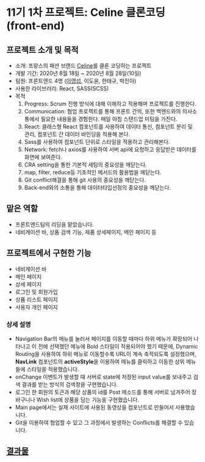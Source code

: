 # 11기 1차 프로젝트: Celine 클론코딩(front-end)

## 프로젝트 소개 및 목적

- 소개: 프랑스의 패션 브랜드 [Celine](https://www.celine.com/en-int/home)를 클론 코딩하는 프로젝트
- 개발 기간: 2020년 8월 18일 ~ 2020년 8월 28일(10일)
- 팀원: 프론트엔드 4명 ([이영섭](https://github.com/seobie/), 이도윤, 한태규, 박진아)
- 사용한 라이브러리: React, SASS(SCSS)
- 목적
  1. Progress: Scrum 진행 방식에 대해 이해하고 적용해며 프로젝트를 진행한다.
  2. Communication: 협업 프로젝트를 통해 프론트 간의, 또한 백엔드와의 의사소통에서 필요한 내용들을 경험한다. 매일 아침 스탠드업 미팅을 가진다.
  3. React: 클래스형 React 컴포넌트를 사용하여 데이터 통신, 컴포넌트 분리 및 관리, 컴포넌트 간 데이터 바인딩을 적용해 본다.
  4. Sass를 사용하여 컴포넌트 단위로 스타일을 적용하고 관리해본다.
  5. Network: fetch나 axios를 사용하여 서버 api에 요청하고 응답받은 데이터를 화면에 보여준다.
  6. CRA setting을 통한 기본적 세팅의 중요성을 깨닫는다.
  7. map, filter, reduce등 기초적인 메서드의 활용법을 깨닫는다.
  8. Git conflict해결을 통해 git 사용의 중요성을 깨닫는다.
  9. Back-end와의 소통을 통해 데이터타입선정의 중요성을 깨닫는다.

## 맡은 역할
- 프론트엔드팀의 리딩을 맡았습니다.
- 네비게이션 바, 상품 검색 기능, 제품 상세페이지, 메인 페이지 등

## 프로젝트에서 구현한 기능
- 네비게이션 바
- 메인 페이지
- 상세 페이지
- 로그인 및 회원가입
- 상품 리스트 페이지
- 사용자 개인 페이지

### 상세 설명
- Navigation Bar의 메뉴를 눌러서 페이지를 이동할 때마다 하위 메뉴가 확장되어 나타나고 이 전에 선택했던 메뉴에 Bold 스타일이 적용되어야 했기 때문에, Dynamic Routing을 사용하여 하위 메뉴로 이동할수록 URL이 계속 축적되도록 설정했으며, **NavLink** 컴포넌트의 **activeStyle**을 이용하여 메뉴를 클릭하고 이동한 상위 메뉴들에 스타일을 적용했습니다.
- onChange 이벤트가 발생할 때 서버로 state에 저장된 input value를 보내주고 검색 결과를 받는 방식의 검색창을 구현했습니다.
- 로그인 한 회원의 토큰과 해당 상품의 id를 Post 메소드를 통해 서버로 넘겨주어 장바구니나 Wish list에 상품을 담는 기능을 구현했습니다.
- Main page에서는 실제 사이트에 사용된 동영상을 컴포넌트로 만들어서 사용했습니다.
- Git을 이용하여 협업할 수 있고 그 과정에서 발생하는 Conflicts를 해결할 수 있습니다.

## [결과물](https://youtu.be/CIhIANnxK-Y)
